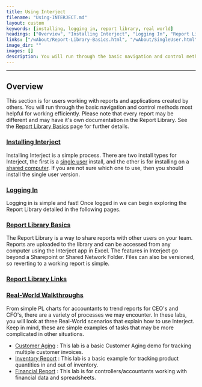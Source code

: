 ```yaml
---
title: Using Interject
filename: "Using-INTERJECT.md"
layout: custom
keywords: [installing, logging in, report library, real world]
headings: ["Overview", "Installing Interject", "Logging In", "Report Library Basics", "Report Library Links", "Real-World Walkthroughs"]
links: ["/wAbout/Report-Library-Basics.html", "/wAbout/SingleUser.html", "/wAbout/SingleUser.html", "/wAbout/SharedComputer.html", "/wAbout/Logging-In.html", "/wAbout/Report-Library-Basics.html", "/wAbout/ReportLibraryLinks.html", "/wAbout/Real-World-Walkthroughs.html", "/wAbout/Customer-Aging.html", "/wAbout/Inventory-Reports.html", "/wAbout/Financial-Report.html"]
image_dir: ""
images: []
description: You will run through the basic navigation and control methods most helpful for working efficiently. Please note that every report may be different and may have it's own documentation in the Report Library.
---
```

* * *

## Overview

This section is for users working with reports and applications created by others. You will run through the basic navigation and control methods most helpful for working efficiently. Please note that every report may be different and may have it's own documentation in the Report Library. See the [Report Library Basics](/wAbout/Report-Library-Basics.html) page for further details.

### [Installing Interject](/wAbout/SingleUser.html)

Installing Interject is a simple process. There are two install types for Interject, the first is a [single user](/wAbout/SingleUser.html) install, and the other is for installing on a [shared computer](/wAbout/SharedComputer.html). If you are not sure which one to use, then you should install the single user version.

### [Logging In](/wAbout/Logging-In.html)

Logging in is simple and fast! Once logged in we can begin exploring the Report Library detailed in the following pages.

### [Report Library Basics](/wAbout/Report-Library-Basics.html)

The Report Library is a way to share reports with other users on your team. Reports are uploaded to the library and can be accessed from any computer using the Interject app in Excel. The features in Interject go beyond a Sharepoint or Shared Network Folder. Files can also be versioned, so reverting to a working report is simple.

### [Report Library Links](/wAbout/ReportLibraryLinks.html)

### [Real-World Walkthroughs](/wAbout/Real-World-Walkthroughs.html)

From simple PL charts for accountants to trend reports for CEO's and CFO's, there are a variety of processes we may encounter. In these labs, you will look at three Real-World scenarios that explain how to use Interject. Keep in mind, these are simple examples of tasks that may be more complicated in other situations.

 * [Customer Aging](/wAbout/Customer-Aging.html) : This lab is a basic Customer Aging demo for tracking multiple customer invoices.
 * [Inventory Report](/wAbout/Inventory-Reports.html) : This lab is a basic example for tracking product quantities in and out of inventory.
 * [Financial Report](/wAbout/Financial-Report.html) : This lab is for controllers/accountants working with financial data and spreadsheets.

